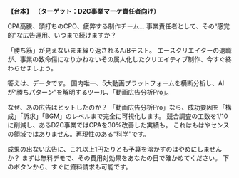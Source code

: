 **【台本】**
**（ターゲット：D2C事業マーケ責任者向け）**

CPA高騰、頭打ちのCPO、疲弊する制作チーム…
事業責任者として、その“感覚的”な広告運用、いつまで続けますか？

「勝ち筋」が見えないまま繰り返されるA/Bテスト。
エースクリエイターの退職が、事業の致命傷になりかねないその属人化したクリエイティブ制作、今すぐ終わらせましょう。

答えは、データです。
国内唯一、5大動画プラットフォームを横断分析し、AIが“勝ちパターン”を解明するツール、「動画広告分析Pro」。

なぜ、あの広告はヒットしたのか？
「動画広告分析Pro」なら、成功要因を「構成」「訴求」「BGM」のレベルまで完全に可視化します。
競合調査の工数を1/10に削減し、あるD2C事業ではCPAを30%改善した実績も。
これはもはやセンスの領域ではありません。再現性のある“科学”です。

成果の出ない広告に、これ以上1円たりとも予算を溶かすのはやめにしませんか？
まずは無料デモで、その費用対効果をあなたの目で確かめてください。
下のボタンから、すぐに資料請求も可能です。
